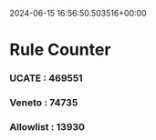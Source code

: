 2024-06-15 16:56:50.503516+00:00
# Rule Counter 
 ### UCATE : 469551

 ### Veneto : 74735

 ### Allowlist : 13930